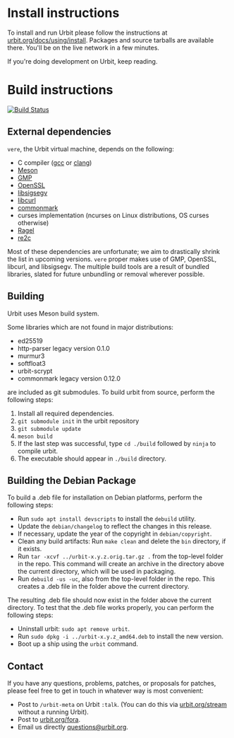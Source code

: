 # Install instructions

To install and run Urbit please follow the instructions at
[urbit.org/docs/using/install](http://urbit.org/docs/using/install).  Packages
and source tarballs are available there. You'll be on the live network in a few
minutes.

If you're doing development on Urbit, keep reading.

# Build instructions

[![Build Status](https://travis-ci.org/urbit/urbit.svg?branch=maint-0.4)](https://travis-ci.org/urbit/urbit)

## External dependencies

`vere`, the Urbit virtual machine, depends on the following:

- C compiler ([gcc](https://gcc.gnu.org) or [clang](http://clang.llvm.org))
- [Meson](http://mesonbuild.com/)
- [GMP](https://gmplib.org)
- [OpenSSL](https://www.openssl.org)
- [libsigsegv](https://www.gnu.org/software/libsigsegv/)
- [libcurl](https://curl.haxx.se/libcurl/)
- [commonmark](commonmark.org/)
- curses implementation (ncurses on Linux distributions, OS curses otherwise)
- [Ragel](https://www.colm.net/open-source/ragel/)
- [re2c](http://re2c.org)

Most of these dependencies are unfortunate; we aim to drastically shrink the
list in upcoming versions. `vere` proper makes use of GMP, OpenSSL, libcurl, and
libsigsegv. The multiple build tools are a result of bundled libraries, slated
for future unbundling or removal wherever possible.

## Building

Urbit uses Meson build system.

Some libraries which are not found in major distributions:
- ed25519
- http-parser legacy version 0.1.0
- murmur3
- softfloat3
- urbit-scrypt
- commonmark legacy version 0.12.0

are included as git submodules. To build urbit from source, perform the following steps:

1. Install all required dependencies.
2. `git submodule init` in the urbit repository
3. `git submodule update`
4. `meson build`
5. If the last step was successful, type `cd ./build` followed by `ninja`
   to compile urbit.
6. The executable should appear in `./build` directory.


## Building the Debian Package

To build a .deb file for installation on Debian platforms, perform the
following steps:
+ Run `sudo apt install devscripts` to install the `debuild` utility.
+ Update the `debian/changelog` to reflect the changes in this release.
+ If necessary, update the year of the copyright in `debian/copyright`.
+ Clean any build artifacts: Run `make clean` and delete the `bin` directory,
if it exists.
+ Run `tar -xcvf ../urbit-x.y.z.orig.tar.gz .` from the top-level folder in
the repo.  This command will create an archive in the directory above the
current directory, which will be used in packaging.
+ Run `debuild -us -uc`, also from the top-level folder in the repo. This
creates a .deb file in the folder above the current directory.

The resulting .deb file should now exist in the folder above the current
directory. To test that the .deb file works properly, you can perform the
following steps:
+ Uninstall urbit: `sudo apt remove urbit`.
+ Run `sudo dpkg -i ../urbit-x.y.z_amd64.deb` to install the new version.
+ Boot up a ship using the `urbit` command.

## Contact

If you have any questions, problems, patches, or proposals for patches, please
feel free to get in touch in whatever way is most convenient:

- Post to `/urbit-meta` on Urbit `:talk`.  (You can do this via
[urbit.org/stream](https://urbit.org/stream) without a running Urbit).
- Post to [urbit.org/fora](https://urbit.org/fora/).
- Email us directly [questions@urbit.org](mailto:questions@urbit.org).  

